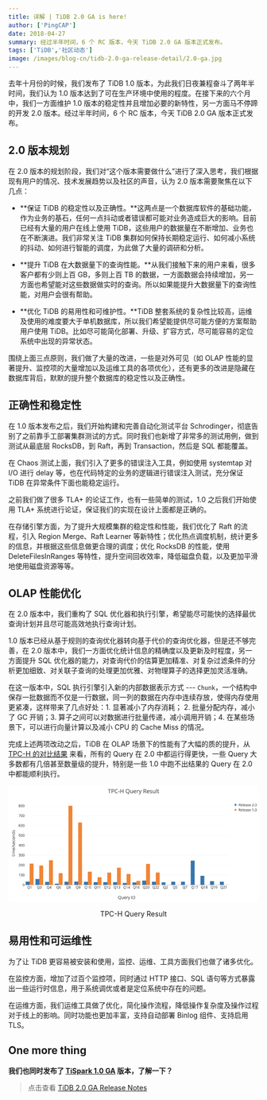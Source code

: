 ```yaml
---
title: 详解 | TiDB 2.0 GA is here!
author: ['PingCAP']
date: 2018-04-27
summary: 经过半年时间，6 个 RC 版本，今天 TiDB 2.0 GA 版本正式发布。
tags: ['TiDB','社区动态']
image: /images/blog-cn/tidb-2.0-ga-release-detail/2.0-ga.jpg
---
```



去年十月份的时候，我们发布了 TiDB 1.0 版本，为此我们日夜兼程奋斗了两年半时间，我们认为 1.0 版本达到了可在生产环境中使用的程度。在接下来的六个月中，我们一方面维护 1.0 版本的稳定性并且增加必要的新特性，另一方面马不停蹄的开发 2.0 版本。经过半年时间，6 个 RC 版本，今天 TiDB 2.0 GA 版本正式发布。

## 2.0 版本规划

在 2.0 版本的规划阶段，我们对“这个版本需要做什么”进行了深入思考，我们根据现有用户的情况、技术发展趋势以及社区的声音，认为 2.0 版本需要聚焦在以下几点：

*   **保证 TiDB 的稳定性以及正确性。**这两点是一个数据库软件的基础功能，作为业务的基石，任何一点抖动或者错误都可能对业务造成巨大的影响。目前已经有大量的用户在线上使用 TiDB，这些用户的数据量在不断增加、业务也在不断演进。我们非常关注 TiDB 集群如何保持长期稳定运行、如何减小系统的抖动、如何进行智能的调度，为此做了大量的调研和分析。

*   **提升 TiDB 在大数据量下的查询性能。**从我们接触下来的用户来看，很多客户都有少则上百 GB，多则上百 TB 的数据，一方面数据会持续增加，另一方面也希望能对这些数据做实时的查询。所以如果能提升大数据量下的查询性能，对用户会很有帮助。

*   **优化 TiDB 的易用性和可维护性。**TiDB 整套系统的复杂性比较高，运维及使用的难度要大于单机数据库，所以我们希望能提供尽可能方便的方案帮助用户使用 TiDB。比如尽可能简化部署、升级、扩容方式，尽可能容易的定位系统中出现的异常状态。

围绕上面三点原则，我们做了大量的改进，一些是对外可见（如 OLAP 性能的显著提升、监控项的大量增加以及运维工具的各项优化），还有更多的改进是隐藏在数据库背后，默默的提升整个数据库的稳定性以及正确性。

## 正确性和稳定性

在 1.0 版本发布之后，我们开始构建和完善自动化测试平台 Schrodinger，彻底告别了之前靠手工部署集群测试的方式。同时我们也新增了非常多的测试用例，做到测试从最底层 RocksDB，到 Raft，再到 Transaction，然后是 SQL 都能覆盖。

在 Chaos 测试上面，我们引入了更多的错误注入工具，例如使用 systemtap 对 I/O 进行 delay 等，也在代码特定的业务的逻辑进行错误注入测试，充分保证 TiDB 在异常条件下面也能稳定运行。

之前我们做了很多 TLA+ 的论证工作，也有一些简单的测试，1.0 之后我们开始使用 TLA+ 系统进行论证，保证我们的实现在设计上面都是正确的。

在存储引擎方面，为了提升大规模集群的稳定性和性能，我们优化了 Raft 的流程，引入 Region Merge、Raft Learner 等新特性；优化热点调度机制，统计更多的信息，并根据这些信息做更合理的调度；优化 RocksDB 的性能，使用 DeleteFilesInRanges 等特性，提升空间回收效率，降低磁盘负载，以及更加平滑地使用磁盘资源等等。

## OLAP 性能优化

在 2.0 版本中，我们重构了 SQL 优化器和执行引擎，希望能尽可能快的选择最优查询计划并且尽可能高效地执行查询计划。

1.0 版本已经从基于规则的查询优化器转向基于代价的查询优化器，但是还不够完善，在 2.0 版本中，我们一方面优化统计信息的精确度以及更新及时程度，另一方面提升 SQL 优化器的能力，对查询代价的估算更加精准、对复杂过滤条件的分析更加细致、对关联子查询的处理更加优雅、对物理算子的选择更加灵活准确。

在这一版本中，SQL 执行引擎引入新的内部数据表示方式 --- `Chunk`，一个结构中保存一批数据而不仅是一行数据，同一列的数据在内存中连续存放，使得内存使用更紧凑，这样带来了几点好处：1\. 显著减小了内存消耗； 2\. 批量分配内存，减小了 GC 开销；3\. 算子之间可以对数据进行批量传递，减小调用开销；4\. 在某些场景下，可以进行向量计算以及减小 CPU 的 Cache Miss 的情况。

完成上述两项改动之后，TiDB 在 OLAP 场景下的性能有了大幅的质的提升，从 [TPC-H 的对比结果](https://github.com/pingcap/docs-cn/blob/becd9e76878c9cf507aa626ce96de9dc6c0f85fc/v2.1/benchmark/tpch.md) 来看，所有的 Query 在 2.0 中都运行得更快，一些 Query 大多数都有几倍甚至数量级的提升，特别是一些 1.0 中跑不出结果的 Query 在 2.0 中都能顺利执行。

![TPC-H Query Result](media/tidb-2.0-ga-release-detail/1.png)

<center>TPC-H Query Result</center>


## 易用性和可运维性

为了让 TiDB 更容易被安装和使用，监控、运维、工具方面我们也做了诸多优化。 

在监控方面，增加了过百个监控项，同时通过 HTTP 接口、SQL 语句等方式暴露出一些运行时信息，用于系统调优或者是定位系统中存在的问题。

在运维方面，我们运维工具做了优化，简化操作流程，降低操作复杂度及操作过程对于线上的影响。同时功能也更加丰富，支持自动部署 Binlog 组件、支持启用 TLS。

## One more thing

**我们也同时发布了 [TiSpark 1.0 GA]( https://github.com/pingcap/tispark/releases/tag/1.0) 版本，了解一下？**

>点击查看 [TiDB 2.0 GA Release Notes](https://pingcap.com/blog-cn/tidb-2.0ga-release/)